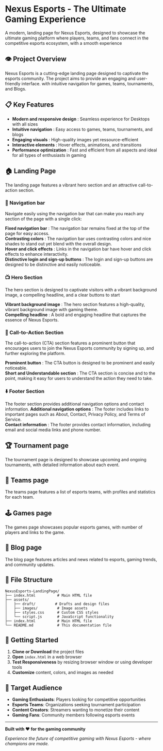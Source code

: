 # Nexus Esports - The Ultimate Gaming Experience

A modern, landing page for Nexus Esports, designed to showcase the ultimate gaming platform where players, teams, and fans connect in the competitive esports ecosystem, with a smooth experience

## 👁️ Project Overview

Nexus Esports is a cutting-edge landing page designed to captivate the esports community. The project aims to provide an engaging and user-friendly interface. with intuitive navigation for games, teams, tournaments, and Blogs.

## 📋 Key Features
* **Modern and responsive design** : Seamless experience for Desktops with all sizes
* **Intuitive navigation** : Easy access to games, teams, tournaments, and blogs
* **Engaging visuals** : High-quality images yet ressource-efficient
* **Interactive elements** : Hover effects, animations, and transitions
* **Performance optimization** : Fast and efficient from all aspects and ideal for all types of enthusiasts in gaming

## 🏠 Landing Page
The landing page features a vibrant hero section and an attractive call-to-action section.

### 📑 Navigation bar
Navigate easily using the navigation bar that can make you reach any section of the page with a single click:

**Fixed navigation bar** : The navigation bar remains fixed at the top of the page for easy access.\
**Contrasting colors** : The navigation bar uses contrasting colors and nice shades to stand out yet blend with the overall design.\
**Hover and click effects** : Links in the navigation bar have hover and click effects to enhance interactivity.\
**Distinctive login and sign-up buttons** : The login and sign-up buttons are designed to be distinctive and easily noticeable.

### 📺 Hero Section
The hero section is designed to captivate visitors with a vibrant background image, a compelling headline, and a clear buttons to start

**Vibrant background image** : The hero section features a high-quality, vibrant background image with gaming theme.\
**Compelling headline** : A bold and engaging headline that captures the essence of Nexus Esports.

### 🚀 Call-to-Action Section

The call-to-action (CTA) section features a prominent button that encourages users to join the Nexus Esports community by signing up, and further exploring the platform.

**Prominent button** : The CTA button is designed to be prominent and easily noticeable.\
**Short and Understandable section** : The CTA section is concise and to the point, making it easy for users to understand the action they need to take.

### ⬇️ Footer Section
The footer section provides additional navigation options and contact information.
**Additional navigation options** : The footer includes links to important pages such as About, Contact, Privacy Policy, and Terms of Service.\
**Contact information** : The footer provides contact information, including email and social media links and phone number.

## 🏆 Tournament page
The tournament page is designed to showcase upcoming and ongoing tournaments, with detailed information about each event.

## 👥 Teams page
The teams page features a list of esports teams, with profiles and statistics for each team.

## 🕹️ Games page
The games page showcases popular esports games, with number of players and links to the game.

## 📰 Blog page
The blog page features articles and news related to esports, gaming trends, and community updates.

## 📄 File Structure

```
NexusEsports-LandingPage/
├── index.html          # Main HTML file
├── assets/
│   ├── draft/         # Drafts and design files
│   ├── images/         # Image assets
│   ├── styles.css      # Custom CSS styles
│   └── script.js       # JavaScript functionality
├── index.html          # Main HTML file
└── README.md           # This documentation file
```

## 🚀 Getting Started

1. **Clone or Download** the project files
2. **Open** `index.html` in a web browser
3. **Test Responsiveness** by resizing browser window or using developer tools
4. **Customize** content, colors, and images as needed

## 🎯 Target Audience

- **Gaming Enthusiasts**: Players looking for competitive opportunities
- **Esports Teams**: Organizations seeking tournament participation
- **Content Creators**: Streamers wanting to monetize their content
- **Gaming Fans**: Community members following esports events


---

**Built with ❤️ for the gaming community**

*Experience the future of competitive gaming with Nexus Esports - where champions are made.*